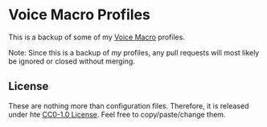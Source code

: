 # Voice Macro Profiles

This is a backup of some of my [Voice Macro](https://www.voicemacro.net/) profiles.

Note: Since this is a backup of _my_ profiles, any pull requests will most likely be ignored or closed without merging.

## License

These are nothing more than configuration files.  Therefore, it is released under hte [CC0-1.0 License](https://creativecommons.org/publicdomain/zero/1.0/).  Feel free to copy/paste/change them.